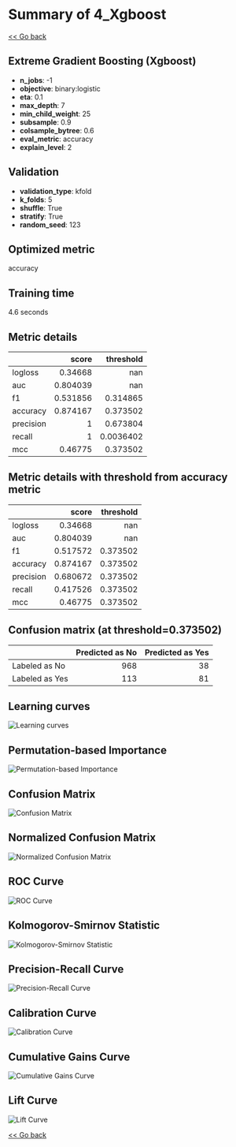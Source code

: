 # Summary of 4_Xgboost

[<< Go back](../README.md)


## Extreme Gradient Boosting (Xgboost)
- **n_jobs**: -1
- **objective**: binary:logistic
- **eta**: 0.1
- **max_depth**: 7
- **min_child_weight**: 25
- **subsample**: 0.9
- **colsample_bytree**: 0.6
- **eval_metric**: accuracy
- **explain_level**: 2

## Validation
 - **validation_type**: kfold
 - **k_folds**: 5
 - **shuffle**: True
 - **stratify**: True
 - **random_seed**: 123

## Optimized metric
accuracy

## Training time

4.6 seconds

## Metric details
|           |    score |   threshold |
|:----------|---------:|------------:|
| logloss   | 0.34668  | nan         |
| auc       | 0.804039 | nan         |
| f1        | 0.531856 |   0.314865  |
| accuracy  | 0.874167 |   0.373502  |
| precision | 1        |   0.673804  |
| recall    | 1        |   0.0036402 |
| mcc       | 0.46775  |   0.373502  |


## Metric details with threshold from accuracy metric
|           |    score |   threshold |
|:----------|---------:|------------:|
| logloss   | 0.34668  |  nan        |
| auc       | 0.804039 |  nan        |
| f1        | 0.517572 |    0.373502 |
| accuracy  | 0.874167 |    0.373502 |
| precision | 0.680672 |    0.373502 |
| recall    | 0.417526 |    0.373502 |
| mcc       | 0.46775  |    0.373502 |


## Confusion matrix (at threshold=0.373502)
|                |   Predicted as No |   Predicted as Yes |
|:---------------|------------------:|-------------------:|
| Labeled as No  |               968 |                 38 |
| Labeled as Yes |               113 |                 81 |

## Learning curves
![Learning curves](learning_curves.png)

## Permutation-based Importance
![Permutation-based Importance](permutation_importance.png)
## Confusion Matrix

![Confusion Matrix](confusion_matrix.png)


## Normalized Confusion Matrix

![Normalized Confusion Matrix](confusion_matrix_normalized.png)


## ROC Curve

![ROC Curve](roc_curve.png)


## Kolmogorov-Smirnov Statistic

![Kolmogorov-Smirnov Statistic](ks_statistic.png)


## Precision-Recall Curve

![Precision-Recall Curve](precision_recall_curve.png)


## Calibration Curve

![Calibration Curve](calibration_curve_curve.png)


## Cumulative Gains Curve

![Cumulative Gains Curve](cumulative_gains_curve.png)


## Lift Curve

![Lift Curve](lift_curve.png)



[<< Go back](../README.md)
